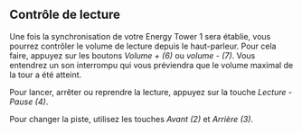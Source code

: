 ## Contrôle de lecture

Une fois la synchronisation de votre Energy Tower 1 sera établie, vous pourrez contrôler le volume de lecture depuis le haut-parleur. Pour cela faire, appuyez sur les boutons *Volume + (6)* ou *volume - (7)*. Vous entendrez un son interrompu qui vous préviendra que le volume maximal de la tour a été atteint.

Pour lancer, arrêter ou reprendre la lecture, appuyez sur la touche *Lecture - Pause (4)*.

Pour changer la piste, utilisez les touches *Avant (2)* et *Arrière (3)*.


